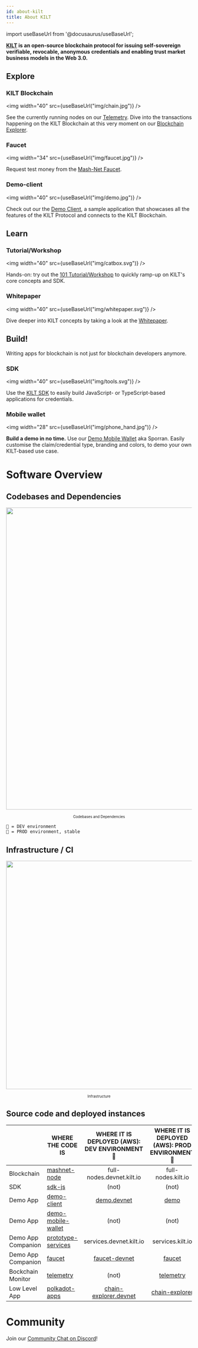 ```yaml
---
id: about-kilt
title: About KILT
---
```

import useBaseUrl from '@docusaurus/useBaseUrl';

**[KILT][website] is an open-source blockchain protocol for issuing self-sovereign verifiable, revocable, anonymous credentials and enabling trust market business models in the Web 3.0.**

## Explore

### KILT Blockchain
<img width="40" src={useBaseUrl("img/chain.jpg")} />

See the currently running nodes on our [Telemetry][telemetry]. Dive into the transactions happening on the KILT Blockchain at this very moment on our [Blockchain Explorer][chain-explorer].

### Faucet
<img width="34" src={useBaseUrl("img/faucet.jpg")} />

Request test money from the [Mash-Net Faucet][faucet].

### Demo-client
<img width="40" src={useBaseUrl("img/demo.jpg")} />

Check out our the [Demo Client][demo], a sample application that showcases all the features of the KILT Protocol and connects to the KILT Blockchain.

## Learn

### Tutorial/Workshop
<img width="40" src={useBaseUrl("img/catbox.svg")} />

Hands-on: try out the [101 Tutorial/Workshop][workshop] to quickly ramp-up on KILT's core concepts and SDK.

### Whitepaper
<img width="40" src={useBaseUrl("img/whitepaper.svg")} />

Dive deeper into KILT concepts by taking a look at the [Whitepaper][whitepaper].

## Build!

Writing apps for blockchain is not just for blockchain developers anymore.

### SDK
<img width="40" src={useBaseUrl("img/tools.svg")} />

Use the [KILT SDK][sdk-js-repo] to easily build JavaScript- or TypeScript-based applications for credentials.

### Mobile wallet
<img width="28" src={useBaseUrl("img/phone_hand.jpg")} />

**Build a demo in no time.**
Use our [Demo Mobile Wallet][demo-mobile-wallet-repo] aka Sporran. Easily customise the claim/credential type, branding and colors, to demo your own KILT-based use case.


# Software Overview

## Codebases and Dependencies

<p align="center">
  <img width="820" src={useBaseUrl("img/overview.png")} />
  <div align="center"><sub><sup>Codebases and Dependencies</sup></sub></div>
</p>

```
🐥 = DEV environment
🐓 = PROD environment, stable
```

## Infrastructure / CI

<p align="center">
<img width="620" src={useBaseUrl("img/infrastructure.jpg")} />
  <div align="center"><sub><sup>Infrastructure</sup></sub></div>
</p>

## Source code and deployed instances

|                    | WHERE THE CODE IS                             |  WHERE IT IS DEPLOYED (AWS): DEV ENVIRONMENT🐥  | WHERE IT IS DEPLOYED (AWS): PROD ENVIRONMENT🐓 |
| ------------------ | --------------------------------------------- | :--------------------------------------------: | :-------------------------------------------: |
| Blockchain         | [mashnet-node][mashnet-node-repo]             |           full-nodes.devnet.kilt.io            |              full-nodes.kilt.io               |
| SDK                | [sdk-js][sdk-js-repo]                         |                     (not)                      |                     (not)                     |
| Demo App           | [demo-client][demo-client-repo]               |           [demo.devnet][demo.devnet]           |                 [demo][demo]                  |
| Demo App           | [demo-mobile-wallet][demo-mobile-wallet-repo] |                     (not)                      |                     (not)                     |
| Demo App Companion | [prototype-services][prototype-services-repo] |            services.devnet.kilt.io             |               services.kilt.io                |
| Demo App Companion | [faucet][faucet-repo]                         |         [faucet-devnet][faucet-devnet]         |               [faucet][faucet]                |
| Bockchain Monitor  | [telemetry][telemetry-repo]                   |                     (not)                      |            [telemetry][telemetry]             |
| Low Level App      | [polkadot-apps][polkadot-apps-repo]           | [chain-explorer.devnet][chain-explorer-devnet] |       [chain-explorer][chain-explorer]        |

# Community

Join our [Community Chat on Discord][cmy-channel]!


[cmy-channel]: https://discord.gg/hX4pc8rdHS
[website]: https://kilt.io
[mashnet-node-repo]: https://github.com/KILTprotocol/mashnet-node
[sdk-js-repo]: https://github.com/KILTprotocol/sdk-js
[demo-client-repo]: https://github.com/KILTprotocol/demo-client
[demo-mobile-wallet-repo]: https://github.com/KILTprotocol/demo-mobile-wallet
[prototype-services-repo]: https://github.com/KILTprotocol/prototype-services
[faucet-repo]: https://github.com/KILTprotocol/faucet
[telemetry-repo]: https://github.com/KILTprotocol/substrate-telemetry
[polkadot-apps-repo]: https://github.com/polkadot-js/apps
[demo.devnet]: https://demo.devnet.kilt.io
[demo]: https://demo.kilt.io
[faucet-devnet]: https://faucet-devnet.kilt.io
[faucet]: https://faucet.kilt.io
[telemetry]: http://telemetry.kilt.io/#/KILT%20Testnet
[chain-explorer]: https://chain-explorer.kilt.io
[chain-explorer-devnet]: https://chain-explorer.devnet.kilt.io
[workshop]: sdk/workshop/welcome
[whitepaper]: https://kilt.io/wp-content/uploads/2020/01/KILT-White-Paper-v2020-Jan-15.pdf